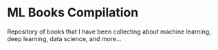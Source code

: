 # ML Books Compilation
Repository of books that I have been collecting about machine learning, deep learning, data science, and more...
